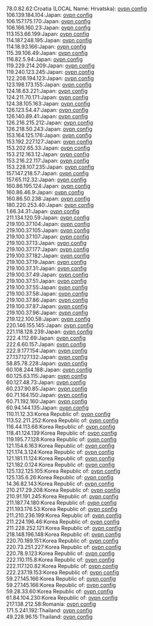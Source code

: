 78.0.82.62:Croatia (LOCAL Name: Hrvatska): [ovpn config](vpn/78_0_82_62.ovpn)  
106.139.184.104:Japan: [ovpn config](vpn/106_139_184_104.ovpn)  
106.157.175.170:Japan: [ovpn config](vpn/106_157_175_170.ovpn)  
106.166.160.23:Japan: [ovpn config](vpn/106_166_160_23.ovpn)  
113.153.66.199:Japan: [ovpn config](vpn/113_153_66_199.ovpn)  
114.187.248.195:Japan: [ovpn config](vpn/114_187_248_195.ovpn)  
114.18.93.166:Japan: [ovpn config](vpn/114_18_93_166.ovpn)  
115.39.106.49:Japan: [ovpn config](vpn/115_39_106_49.ovpn)  
116.82.5.94:Japan: [ovpn config](vpn/116_82_5_94.ovpn)  
119.229.214.209:Japan: [ovpn config](vpn/119_229_214_209.ovpn)  
119.240.123.245:Japan: [ovpn config](vpn/119_240_123_245.ovpn)  
122.208.194.123:Japan: [ovpn config](vpn/122_208_194_123.ovpn)  
123.198.173.155:Japan: [ovpn config](vpn/123_198_173_155.ovpn)  
124.18.63.221:Japan: [ovpn config](vpn/124_18_63_221.ovpn)  
124.211.70.171:Japan: [ovpn config](vpn/124_211_70_171.ovpn)  
124.38.105.163:Japan: [ovpn config](vpn/124_38_105_163.ovpn)  
126.123.54.47:Japan: [ovpn config](vpn/126_123_54_47.ovpn)  
126.140.89.41:Japan: [ovpn config](vpn/126_140_89_41.ovpn)  
126.216.215.212:Japan: [ovpn config](vpn/126_216_215_212.ovpn)  
126.218.50.243:Japan: [ovpn config](vpn/126_218_50_243.ovpn)  
153.164.125.176:Japan: [ovpn config](vpn/153_164_125_176.ovpn)  
153.192.227.127:Japan: [ovpn config](vpn/153_192_227_127.ovpn)  
153.202.65.33:Japan: [ovpn config](vpn/153_202_65_33.ovpn)  
153.212.163.12:Japan: [ovpn config](vpn/153_212_163_12.ovpn)  
153.216.22.117:Japan: [ovpn config](vpn/153_216_22_117.ovpn)  
153.228.107.235:Japan: [ovpn config](vpn/153_228_107_235.ovpn)  
157.147.218.57:Japan: [ovpn config](vpn/157_147_218_57.ovpn)  
157.65.112.32:Japan: [ovpn config](vpn/157_65_112_32.ovpn)  
160.86.195.124:Japan: [ovpn config](vpn/160_86_195_124.ovpn)  
160.86.46.9:Japan: [ovpn config](vpn/160_86_46_9.ovpn)  
160.86.50.238:Japan: [ovpn config](vpn/160_86_50_238.ovpn)  
180.220.253.40:Japan: [ovpn config](vpn/180_220_253_40.ovpn)  
1.66.34.31:Japan: [ovpn config](vpn/1_66_34_31.ovpn)  
211.134.120.59:Japan: [ovpn config](vpn/211_134_120_59.ovpn)  
219.100.37.104:Japan: [ovpn config](vpn/219_100_37_104.ovpn)  
219.100.37.105:Japan: [ovpn config](vpn/219_100_37_105.ovpn)  
219.100.37.107:Japan: [ovpn config](vpn/219_100_37_107.ovpn)  
219.100.37.13:Japan: [ovpn config](vpn/219_100_37_13.ovpn)  
219.100.37.177:Japan: [ovpn config](vpn/219_100_37_177.ovpn)  
219.100.37.182:Japan: [ovpn config](vpn/219_100_37_182.ovpn)  
219.100.37.19:Japan: [ovpn config](vpn/219_100_37_19.ovpn)  
219.100.37.31:Japan: [ovpn config](vpn/219_100_37_31.ovpn)  
219.100.37.49:Japan: [ovpn config](vpn/219_100_37_49.ovpn)  
219.100.37.51:Japan: [ovpn config](vpn/219_100_37_51.ovpn)  
219.100.37.55:Japan: [ovpn config](vpn/219_100_37_55.ovpn)  
219.100.37.58:Japan: [ovpn config](vpn/219_100_37_58.ovpn)  
219.100.37.86:Japan: [ovpn config](vpn/219_100_37_86.ovpn)  
219.100.37.87:Japan: [ovpn config](vpn/219_100_37_87.ovpn)  
219.100.37.96:Japan: [ovpn config](vpn/219_100_37_96.ovpn)  
219.122.100.58:Japan: [ovpn config](vpn/219_122_100_58.ovpn)  
220.146.155.145:Japan: [ovpn config](vpn/220_146_155_145.ovpn)  
221.118.128.239:Japan: [ovpn config](vpn/221_118_128_239.ovpn)  
222.4.112.69:Japan: [ovpn config](vpn/222_4_112_69.ovpn)  
222.6.60.157:Japan: [ovpn config](vpn/222_6_60_157.ovpn)  
222.9.177.154:Japan: [ovpn config](vpn/222_9_177_154.ovpn)  
27.137.127.132:Japan: [ovpn config](vpn/27_137_127_132.ovpn)  
58.85.78.228:Japan: [ovpn config](vpn/58_85_78_228.ovpn)  
60.108.244.188:Japan: [ovpn config](vpn/60_108_244_188.ovpn)  
60.125.63.115:Japan: [ovpn config](vpn/60_125_63_115.ovpn)  
60.127.48.73:Japan: [ovpn config](vpn/60_127_48_73.ovpn)  
60.237.90.85:Japan: [ovpn config](vpn/60_237_90_85.ovpn)  
60.71.164.150:Japan: [ovpn config](vpn/60_71_164_150.ovpn)  
60.71.192.160:Japan: [ovpn config](vpn/60_71_192_160.ovpn)  
60.94.144.135:Japan: [ovpn config](vpn/60_94_144_135.ovpn)  
110.11.12.33:Korea Republic of: [ovpn config](vpn/110_11_12_33.ovpn)  
113.52.211.252:Korea Republic of: [ovpn config](vpn/113_52_211_252.ovpn)  
116.44.113.68:Korea Republic of: [ovpn config](vpn/116_44_113_68.ovpn)  
118.41.124.139:Korea Republic of: [ovpn config](vpn/118_41_124_139.ovpn)  
119.195.77.128:Korea Republic of: [ovpn config](vpn/119_195_77_128.ovpn)  
121.154.6.163:Korea Republic of: [ovpn config](vpn/121_154_6_163.ovpn)  
121.174.3.124:Korea Republic of: [ovpn config](vpn/121_174_3_124.ovpn)  
121.181.11.124:Korea Republic of: [ovpn config](vpn/121_181_11_124.ovpn)  
121.182.0.124:Korea Republic of: [ovpn config](vpn/121_182_0_124.ovpn)  
125.132.125.105:Korea Republic of: [ovpn config](vpn/125_132_125_105.ovpn)  
125.135.6.26:Korea Republic of: [ovpn config](vpn/125_135_6_26.ovpn)  
14.36.82.143:Korea Republic of: [ovpn config](vpn/14_36_82_143.ovpn)  
210.217.29.208:Korea Republic of: [ovpn config](vpn/210_217_29_208.ovpn)  
210.91.191.245:Korea Republic of: [ovpn config](vpn/210_91_191_245.ovpn)  
211.187.74.180:Korea Republic of: [ovpn config](vpn/211_187_74_180.ovpn)  
211.193.176.53:Korea Republic of: [ovpn config](vpn/211_193_176_53.ovpn)  
211.210.236.199:Korea Republic of: [ovpn config](vpn/211_210_236_199.ovpn)  
211.224.196.46:Korea Republic of: [ovpn config](vpn/211_224_196_46.ovpn)  
211.228.252.121:Korea Republic of: [ovpn config](vpn/211_228_252_121.ovpn)  
218.148.196.148:Korea Republic of: [ovpn config](vpn/218_148_196_148.ovpn)  
220.70.189.151:Korea Republic of: [ovpn config](vpn/220_70_189_151.ovpn)  
220.73.251.227:Korea Republic of: [ovpn config](vpn/220_73_251_227.ovpn)  
220.78.9.123:Korea Republic of: [ovpn config](vpn/220_78_9_123.ovpn)  
222.110.115.8:Korea Republic of: [ovpn config](vpn/222_110_115_8.ovpn)  
222.117.120.82:Korea Republic of: [ovpn config](vpn/222_117_120_82.ovpn)  
222.237.19.153:Korea Republic of: [ovpn config](vpn/222_237_19_153.ovpn)  
59.27.145.166:Korea Republic of: [ovpn config](vpn/59_27_145_166.ovpn)  
59.27.145.166:Korea Republic of: [ovpn config](vpn/59_27_145_166.ovpn)  
59.28.33.60:Korea Republic of: [ovpn config](vpn/59_28_33_60.ovpn)  
61.84.104.230:Korea Republic of: [ovpn config](vpn/61_84_104_230.ovpn)  
217.138.212.58:Romania: [ovpn config](vpn/217_138_212_58.ovpn)  
171.5.241.192:Thailand: [ovpn config](vpn/171_5_241_192.ovpn)  
49.228.96.15:Thailand: [ovpn config](vpn/49_228_96_15.ovpn)  
